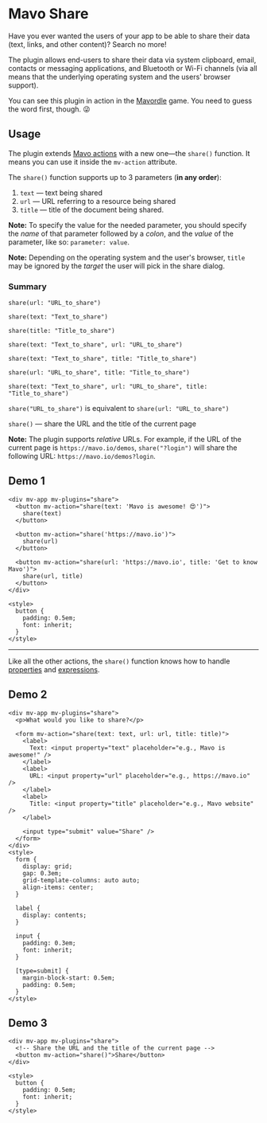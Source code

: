 # Mavo Share

Have you ever wanted the users of your app to be able to share their data (text, links, and other content)? Search no more!

The plugin allows end-users to share their data via system clipboard, email, contacts or messaging applications, and Bluetooth or Wi-Fi channels (via all means that the underlying operating system and the users' browser support).

You can see this plugin in action in the [Mavordle](https://dmitrysharabin.github.io/mavo-wordle/) game. You need to guess the word first, though. 😜

## Usage

The plugin extends [Mavo actions](https://mavo.io/docs/actions) with a new one—the `share()` function. It means you can use it inside the `mv-action` attribute.

The `share()` function supports up to 3 parameters (**in any order**):

1. `text` — text being shared
2. `url` — URL referring to a resource being shared
3. `title` — title of the document being shared.

**Note:** To specify the value for the needed parameter, you should specify the _name_ of that parameter followed by a _colon_, and the _value_ of the parameter, like so: `parameter: value`.

**Note:** Depending on the operating system and the user's browser, `title` may be ignored by the _target_ the user will pick in the share dialog.

### Summary

`share(url: "URL_to_share")`

`share(text: "Text_to_share")`

`share(title: "Title_to_share")`

`share(text: "Text_to_share", url: "URL_to_share")`

`share(text: "Text_to_share", title: "Title_to_share")`

`share(url: "URL_to_share", title: "Title_to_share")`

`share(text: "Text_to_share", url: "URL_to_share", title: "Title_to_share")`

`share("URL_to_share")` is equivalent to `share(url: "URL_to_share")`

`share()` — share the URL and the title of the current page

**Note:** The plugin supports _relative_ URLs. For example, if the URL of the current page is `https://mavo.io/demos`, `share("?login")` will share the following URL: `https://mavo.io/demos?login`.

## Demo 1

```markup
<div mv-app mv-plugins="share">
  <button mv-action="share(text: 'Mavo is awesome! 😍')">
    share(text)
  </button>

  <button mv-action="share('https://mavo.io')">
    share(url)
  </button>

  <button mv-action="share(url: 'https://mavo.io', title: 'Get to know Mavo')">
    share(url, title)
  </button>
</div>

<style>
  button {
    padding: 0.5em;
    font: inherit;
  }
</style>
```

***

Like all the other actions, the `share()` function knows how to handle [properties](https://mavo.io/docs/properties) and [expressions](https://mavo.io/docs/expressions).

## Demo 2

```markup
<div mv-app mv-plugins="share">
  <p>What would you like to share?</p>

  <form mv-action="share(text: text, url: url, title: title)">
    <label>
      Text: <input property="text" placeholder="e.g., Mavo is awesome!" />
    </label>
    <label>
      URL: <input property="url" placeholder="e.g., https://mavo.io" />
    </label>
    <label>
      Title: <input property="title" placeholder="e.g., Mavo website" />
    </label>

    <input type="submit" value="Share" />
  </form>
</div>
<style>
  form {
    display: grid;
    gap: 0.3em;
    grid-template-columns: auto auto;
    align-items: center;
  }

  label {
    display: contents;
  }

  input {
    padding: 0.3em;
    font: inherit;
  }

  [type=submit] {
    margin-block-start: 0.5em;
    padding: 0.5em;
  }
</style>
```

## Demo 3

```markup
<div mv-app mv-plugins="share">
  <!-- Share the URL and the title of the current page -->
  <button mv-action="share()">Share</button>
</div>

<style>
  button {
    padding: 0.5em;
    font: inherit;
  }
</style>
```
